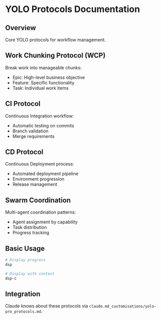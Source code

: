 # YOLO Protocols Documentation

## Overview
Core YOLO protocols for workflow management.

## Work Chunking Protocol (WCP)
Break work into manageable chunks:
- Epic: High-level business objective
- Feature: Specific functionality 
- Task: Individual work items

## CI Protocol
Continuous Integration workflow:
- Automatic testing on commits
- Branch validation
- Merge requirements

## CD Protocol  
Continuous Deployment process:
- Automated deployment pipeline
- Environment progression
- Release management

## Swarm Coordination
Multi-agent coordination patterns:
- Agent assignment by capability
- Task distribution
- Progress tracking

## Basic Usage
```bash
# Display progress
dsp

# Display with context
dsp-c
```

## Integration
Claude knows about these protocols via `claude.md_customisations/yolo-pro_protocols.md`.